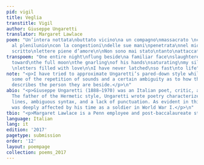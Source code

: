 ```yaml
---
pid: vigil
title: Veglia
transtitle: Vigil
author: Giuseppe Ungaretti
translator: Margaret Lawlace
poem: "Un’intera nottata\nbuttato vicino\na un compagno\nmassacrato \ncon la sua bocca\ndigrignata\nvolta
  al plenilunio\ncon la congestioni\ndelle sue mani\npenetrata\nnel mio silenzio\nho
  scritto\nlettere piene d’amore\n\nNon sono mai stato\ntanto\nattaccato alla vita"
transpoem: "One entire night\nflung beside\na familiar face\nslaughtered\nteeth twisted
  toward\nthe full moon\nthe gnarling\nof his hands\nsaturating\nmy silence\nI wrote
  \nletters filled with love\n\nI have never latched\nso fast\nto life"
note: "<p>I have tried to approximate Ungaretti’s pared-down style while maintaining
  some of the repetition of sounds and a certain ambiguity as to how the narrator
  describes the person they are beside.</p>\n"
abio: "<p>Giuseppe Ungaretti (1888–1970) was an Italian poet, critic, and journalist.
  The father of the Hermetic style, Ungaretti wrote poetry characterized by short
  lines, ambiguous syntax, and a lack of punctuation. As evident in this poem, he
  was deeply affected by his time as a soldier in World War I.</p>\n"
tbio: "<p>Margaret Lawlace is a Penn employee and post-baccalaureate student.</p>"
language: Italian
lang: it
edition: '2017'
pagetype: submission
order: '12'
layout: poempage
collection: poems_2017
---
```

